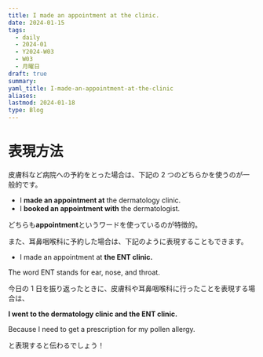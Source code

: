 ```yaml
---
title: I made an appointment at the clinic.
date: 2024-01-15
tags:
  - daily
  - 2024-01
  - Y2024-W03
  - W03
  - 月曜日
draft: true
summary: 
yaml_title: I-made-an-appointment-at-the-clinic
aliases: 
lastmod: 2024-01-18
type: Blog
---
```

# 表現方法

皮膚科など病院への予約をとった場合は、下記の 2 つのどちらかを使うのが一般的です。

- I **made an appointment at** the dermatology clinic.
- I **booked an appointment with** the dermatologist.

どちらも**appointment**というワードを使っているのが特徴的。

また、耳鼻咽喉科に予約した場合は、下記のように表現することもできます。

- I made an appointment at **the ENT clinic.**

The word ENT stands for ear, nose, and throat.

今日の 1 日を振り返ったときに、皮膚科や耳鼻咽喉科に行ったことを表現する場合は、

**I went to the dermatology clinic and the ENT clinic.**

Because I need to get a prescription for my pollen allergy.

と表現すると伝わるでしょう！
